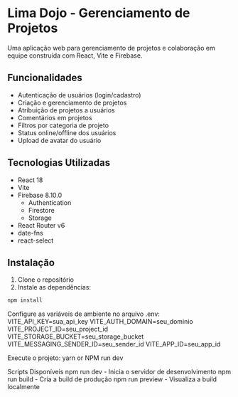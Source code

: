# Lima Dojo - Gerenciamento de Projetos

Uma aplicação web para gerenciamento de projetos e colaboração em equipe construída com React, Vite e Firebase.

## Funcionalidades

- Autenticação de usuários (login/cadastro)
- Criação e gerenciamento de projetos
- Atribuição de projetos a usuários
- Comentários em projetos
- Filtros por categoria de projeto
- Status online/offline dos usuários
- Upload de avatar do usuário

## Tecnologias Utilizadas

- React 18
- Vite
- Firebase 8.10.0
  - Authentication
  - Firestore
  - Storage
- React Router v6
- date-fns
- react-select

## Instalação

1. Clone o repositório
2. Instale as dependências:

```bash
npm install
```

Configure as variáveis de ambiente no arquivo .env:
VITE_API_KEY=sua_api_key
VITE_AUTH_DOMAIN=seu_dominio
VITE_PROJECT_ID=seu_project_id
VITE_STORAGE_BUCKET=seu_storage_bucket
VITE_MESSAGING_SENDER_ID=seu_sender_id
VITE_APP_ID=seu_app_id

Execute o projeto:
yarn or NPM run dev

Scripts Disponíveis
npm run dev - Inicia o servidor de desenvolvimento
npm run build - Cria a build de produção
npm run preview - Visualiza a build localmente
